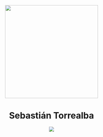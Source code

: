 <div align="center">
  <img src="https://avatars.githubusercontent.com/u/83615350?s=400&u=77e101dec1d07878c6e6a551fb3e502063efc10a&v=4" style="height: 300px;"/>
  <h1> Sebastián Torrealba </h1>
  <img src="https://metrics.lecoq.io/storrealbac?template=classic&base.header=0&base.metadata=0&habits=1&topics=1&followup=1&habits.from=200&habits.days=14&habits.facts=true&habits.charts=false&habits.trim=false&topics.mode=starred&topics.sort=stars&topics.limit=15&followup.sections=repositories&config.timezone=America%2FSantiago"/>
</div>
